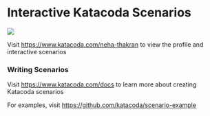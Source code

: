 # Interactive Katacoda Scenarios

[![](http://shields.katacoda.com/katacoda/neha-thakran/count.svg)](https://www.katacoda.com/neha-thakran "Get your profile on Katacoda.com")

Visit https://www.katacoda.com/neha-thakran to view the profile and interactive scenarios

### Writing Scenarios
Visit https://www.katacoda.com/docs to learn more about creating Katacoda scenarios

For examples, visit https://github.com/katacoda/scenario-example
